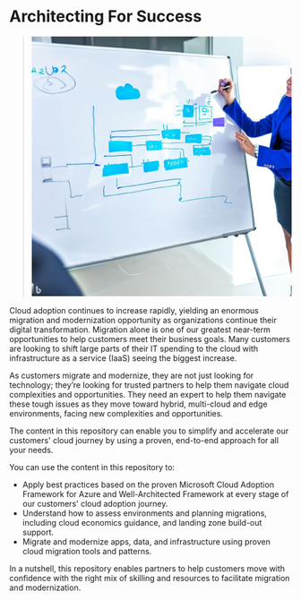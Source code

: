 # Architecting For Success
>![Logo](/media/architecting-for-success.jpeg)

Cloud adoption continues to increase rapidly, yielding an enormous migration and modernization opportunity as organizations continue their digital transformation. Migration alone is one of our greatest near-term opportunities to help customers meet their business goals. Many customers are looking to shift large parts of their IT spending to the cloud with infrastructure as a service (IaaS) seeing the biggest increase.  

As customers migrate and modernize, they are not just looking for technology; they’re looking for trusted partners to help them navigate cloud complexities and opportunities. They need an expert to help them navigate these tough issues as they move toward hybrid, multi-cloud and edge environments, facing new complexities and opportunities.

The content in this repository can enable you to simplify and accelerate our customers' cloud journey by using a proven, end-to-end approach for all your needs.

You can use the content in this repository to:

* Apply best practices based on the proven Microsoft Cloud Adoption Framework for Azure and Well-Architected Framework at every stage of our customers' cloud adoption journey.
* Understand how to assess environments and planning migrations, including cloud economics guidance, and landing zone build-out support.
* Migrate and modernize apps, data, and infrastructure using proven cloud migration tools and patterns.

In a nutshell, this repository enables partners to help customers move with confidence with the right mix of skilling and resources to facilitate migration and modernization.
